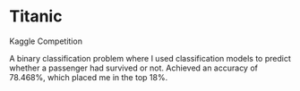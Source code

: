 # Titanic
Kaggle Competition

A binary classification problem where I used classification models to predict whether a passenger had survived or not. 
Achieved an accuracy of 78.468%, which placed me in the top 18%. 
